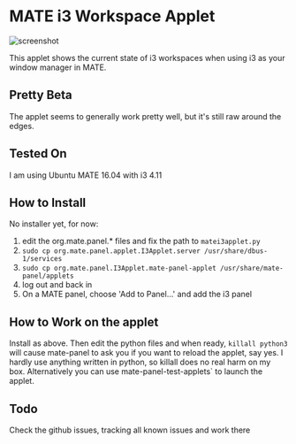 # MATE i3 Workspace Applet

![screenshot](https://raw.github.com/city41/mate-i3-applet/master/screenshot.png)

This applet shows the current state of i3 workspaces when using i3 as your window manager in MATE.

## Pretty Beta

The applet seems to generally work pretty well, but it's still raw around the edges.

## Tested On

I am using Ubuntu MATE 16.04 with i3 4.11

## How to Install

No installer yet, for now:

1. edit the org.mate.panel.* files and fix the path to `matei3applet.py`
2. `sudo cp org.mate.panel.applet.I3Applet.server /usr/share/dbus-1/services`
3. `sudo cp org.mate.panel.I3Applet.mate-panel-applet /usr/share/mate-panel/applets`
4. log out and back in
5. On a MATE panel, choose 'Add to Panel...' and add the i3 panel

## How to Work on the applet

Install as above. Then edit the python files and when ready, `killall python3` will cause mate-panel to ask you if you want to reload the applet, say yes. I hardly use anything written in python, so killall does no real harm on my box. Alternatively you can use mate-panel-test-applets` to launch the applet.

## Todo

Check the github issues, tracking all known issues and work there
